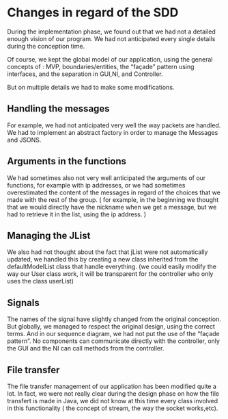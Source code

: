 # Changes in regard of the SDD #

During the implementation phase, we found out that we had not a detailed enough vision of our
program. We had not anticipated every single details during the conception time.

Of course, we kept the global model of our application, using the general concepts of : MVP, boundaries/entities, the “façade” pattern using interfaces, and the separation in GUI,NI, and Controller.

But on multiple details we had to make some modifications.

## Handling the messages ##

For example, we had not anticipated very well the way packets are handled. We had to implement an abstract factory in order to manage the Messages and JSONS.

## Arguments in the functions ##

We had sometimes also not very well anticipated the arguments of our functions, for example with ip addresses, or we had sometimes overestimated the content of the messages in regard of the choices that we made with the rest of the group. ( for example, in the beginning we thought that we would directly have the nickname when we get a message, but we had to retrieve it in the list, using the ip address. )

## Managing the JList ##

We also had not thought about the fact that jList were not automatically updated, we handled this by creating a new class inherited from the defaultModelList class that handle everything. (we could easily modify the way our User class work, it will be transparent for the controller who only uses the class userList)

## Signals ##

The names of the signal have slightly changed from the original conception. But globally, we managed to respect the original design, using the correct terms. And in our sequence diagram, we had not put the use of the “façade pattern”. No components can communicate directly with the controller, only the GUI and the NI can call methods from the controller.

## File transfer ##

The file transfer management of our application has been modified quite a lot. In fact, we were not really clear during the design phase on how the file transfert is made in Java, we did not know at this time every class involved in this functionality ( the concept of stream, the way the socket works,etc).